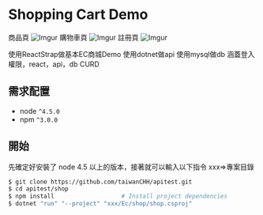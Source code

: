 # Shopping Cart Demo

商品頁
![Imgur](https://i.imgur.com/XEm7RXQ.png)
購物車頁
![Imgur](https://i.imgur.com/oTWCXQt.png)
註冊頁
![Imgur](https://i.imgur.com/WeZOZ52.png)


使用ReactStrap做基本EC商城Demo
使用dotnet做api
使用mysql做db
涵蓋登入權限，react，api，db CURD

## 需求配置
* node `^4.5.0`
* npm `^3.0.0`

## 開始

先確定好安裝了 node 4.5 以上的版本，接著就可以輸入以下指令
xxx=>專案目錄

```bash
$ git clone https://github.com/taiwanCHH/apitest.git
$ cd apitest/shop
$ npm install                   # Install project dependencies
$ dotnet "run" "--project" "xxx/Ec/shop/shop.csproj"                     # Compile and launch
```
